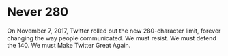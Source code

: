 # Never 280

On November 7, 2017, Twitter rolled out the new 280-character limit, forever changing the way people communicated. We must resist. We must defend the 140. We must Make Twitter Great Again.